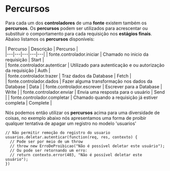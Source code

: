 # Percursos

Para cada um dos **controladores** de uma **fonte** existem também os **percursos**. Os **percursos** podem ser utilizados para acrescentar ou substituir o comportamento para cada requisição nos **estágios finais**. Abaixo listamos os **percursos** disponíveis:

| Percurso  |  Descrição | Percurso  |  
|---|---|---|---|---|
| fonte.controlador.iniciar  | Chamado no inicio da requisição  | Start  |   
| fonte.controlador.autenticar  | Utilizado para autenticação e ou autorização da requisição  |  Auth |   
| fonte.controlador.trazer  | Traz dados da Database  | Fetch  |   
| fonte.controlador.dados |  Fazer alguma transformação nos dados da Database | Data  |
| fonte.controlador.escrever  | Escrever para a Database  | Write  |
| fonte.controlador.enviar  | Envia uma resposta para o usuário  | Send  |
| fonte.controlador.completar  | Chamado quando a requisição já estiver completa  | Complete  |
 
Nós podemos então utilizar os **percursos** acima para uma diversidade de coisas, no exemplo abaixo nós apresentamos uma forma de 
proibir qualquer tentativa de apagar um registro no modelo 'usuarios'

    // Não permitir remoção do registro do usuario
    usuarios.deletar.autenticar(function(req, res, contexto) {
      // Pode ser por meio de um throw
      // throw new ErroDeProibicao("Não é possível deletar este usuário");
      // Ou pode ser retornando um erro:
      // return contexto.error(403, "Não é possível deletar este usuário");
    })

